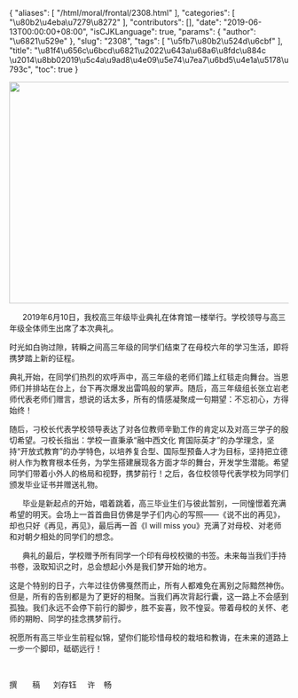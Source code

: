 {
    "aliases": [
        "/html/moral/frontal/2308.html"
    ],
    "categories": [
        "\u80b2\u4eba\u7279\u8272"
    ],
    "contributors": [],
    "date": "2019-06-13T00:00:00+08:00",
    "isCJKLanguage": true,
    "params": {
        "author": "\u6821\u529e"
    },
    "slug": "2308",
    "tags": [
        "\u5fb7\u80b2\u524d\u6cbf"
    ],
    "title": "\u81f4\u656c\u6bcd\u6821\u2022\u643a\u68a6\u8fdc\u884c \u2014\u8bb02019\u5c4a\u9ad8\u4e09\u5e74\u7ea7\u6bd5\u4e1a\u5178\u793c",
    "toc": true
}


<img
    src="https://cdn.tfls.online/mirror/full/4379fe37c5bc4abf6df0ca866d132cfa323fadb6.jpg"
    style="display:block;margin-left:auto;margin-right:auto;"
    decoding="async"
    fetchpriority="auto"
    loading="lazy"
    height="400"
    width="600"
/>






       2019年6月10日，我校高三年级毕业典礼在体育馆一楼举行。学校领导与高三年级全体师生出席了本次典礼。       
 



时光如白驹过隙，转瞬之间高三年级的同学们结束了在母校六年的学习生活，即将携梦踏上新的征程。




典礼开始，在同学们热烈的欢呼声中，高三年级的老师们踏上红毯走向舞台。当恩师们并排站在台上，台下再次爆发出雷鸣般的掌声。随后，高三年级组长张立岩老师代表老师们赠言，想说的话太多，所有的情感凝聚成一句期望：不忘初心，方得始终！




随后，刁校长代表学校领导表达了对各位教师辛勤工作的肯定以及对高三学子的殷切希望。刁校长指出：学校一直秉承“融中西文化 育国际英才”的办学理念，坚持“开放式教育”的办学特色，以培养复合型、国际型预备人才为目标，坚持把立德树人作为教育根本任务，为学生搭建展现各方面才华的舞台，开发学生潜能。希望同学们带着小外人的格局和视野，携梦前行！之后，各位校领导代表学校为同学们颁发毕业证书并赠送礼物。
 



       毕业是新起点的开始，唱着跳着，高三毕业生们与彼此暂别，一同憧憬着充满希望的明天。会场上一首首曲目仿佛是学子们内心的写照——《说不出的再见》，却也只好《再见，再见》，最后再一首《I will miss you》充满了对母校、对老师和对朝夕相处的同学们的想念。
 



       典礼的最后，学校赠予所有同学一个印有母校校徽的书签。未来每当我们手持书卷，汲取知识之时，总会想起小外是我们梦开始的地方。
 



这是个特别的日子，六年过往仿佛戛然而止，所有人都难免在离别之际黯然神伤。但是，所有的告别都是为了更好的相聚。当我们再次背起行囊，这一路上不会感到孤独。我们永远不会停下前行的脚步，胜不妄喜，败不惶妥。带着母校的关怀、老师的期盼、同学的挂念携梦前行。




祝愿所有高三毕业生前程似锦，望你们能珍惜母校的栽培和教诲，在未来的道路上一步一个脚印，砥砺远行！




  
 



撰       稿      刘存钰     许    畅
 





